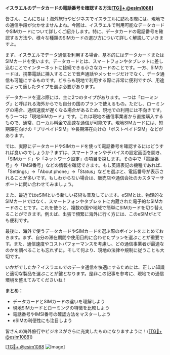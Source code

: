 **イスラエルのデータカードの電話番号を確認する方法[[TG💪+ @esim1088](https://t.me/s/esim1088)]**

皆さん、こんにちは！海外旅行やビジネスでイスラエルに訪れる際には、現地での通信手段が欠かせませんよね。今回は、イスラエルで利用可能なデータカードやSIMカードについて詳しくご紹介します。特に、データカードの電話番号を確認する方法や、様々な種類のSIMカードの選び方について詳しく解説していきますよ。

まず、イスラエルでデータ通信を利用する場合、基本的にはデータカードまたはSIMカードを使います。データカードとは、スマートフォンやタブレットに差し込むことでインターネットに接続できる小さなカードのことです。一方、SIMカードは、携帯電話に挿入することで音声通話やメッセージだけでなく、データ通信も可能にするものです。どちらも現地で利用する際に非常に便利ですが、用途によって適したタイプを選ぶ必要があります。

データカードを選ぶ際には、主に2つのタイプがあります。一つは「ローミング」と呼ばれる海外からでも自分の国のプランで使えるもの。ただし、ローミングの場合、通信速度が遅くなる場合があるため、現地での利用には不向きです。もう一つは「現地SIMカード」です。これは現地の通信事業者から直接購入するもので、通常、ローカル料金で高速な通信が可能です。現地SIMカードには、短期滞在向けの「プリペイドSIM」や長期滞在向けの「ポストペイドSIM」などがあります。

では、実際にデータカードやSIMカードを使って電話番号を確認するにはどうすれば良いのでしょうか？まずは、スマートフォンやデバイスの設定画面を開き、「SIMカード」や「ネットワーク設定」の項目を探します。その中で「電話番号」や「IMSI番号」などの情報を確認できます。もし英語表記の機種であれば、「Settings」→「About phone」→「Status」などを選ぶと、電話番号が表示されることが多いです。もしわからない場合は、販売店や通信会社のカスタマーサポートに問い合わせてみましょう。

また、最近ではeSIMという新しい技術も普及しています。eSIMとは、物理的なSIMカードではなく、スマートフォンやタブレットに内蔵された電子的なSIMカードのことです。これを使うと、複数の国や地域で簡単にSIMカードを切り替えることができます。例えば、出張で頻繁に海外に行く方には、このeSIMがとても便利です。

最後に、海外で使うデータカードやSIMカードを選ぶ際のポイントをまとめておきます。まず、自分の滞在期間や使用目的に合わせたプランを選ぶことが重要です。また、通信速度やコストパフォーマンスを考慮し、どの通信事業者が最適なのかを調べることも忘れずに。そして何より、現地の法律や規制に従うことも大切です。

いかがでしたか？イスラエルでのデータ通信を快適にするためには、正しい知識と適切な製品を選ぶことが鍵となります。是非この記事を参考に、現地での通信環境を整えてみてくださいね！

**まとめ：**
- データカードとSIMカードの違いを理解しよう
- 現地SIMカードとローミングの特徴を比較しよう
- 電話番号やIMSI番号の確認方法をマスターしよう
- eSIMの利便性にも注目しよう

皆さんの海外旅行やビジネスがさらに充実したものになりますように！([[TG💪+ @esim1088](https://t.me/s/esim1088)])

[[TG💪+ @esim1088](https://t.me/s/esim1088) ![Image](https://i.postimg.cc/Y0z9fWf4/image.png)]